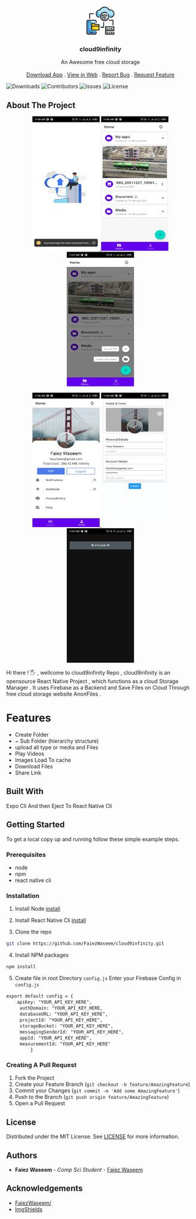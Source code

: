 <br/>
<p align="center">
  <a href="https://github.com/FaiezWaseem/FaiezWaseem/cloud9infinity">
    <img src="/assets/icon.png" alt="Logo" width="80" height="80">
  </a>

  <h3 align="center">cloud9infinity</h3>

  <p align="center">
    An Awesome free cloud storage
    <br/>
    <br/>
    <a href="https://anonfiles.com/V2GdG5G3x8">Download App</a>
.
    <a href="http://cloud9infinity.rf.gd/">View in Web</a>
    .
    <a href="https://github.com/FaiezWaseem/FaiezWaseem/cloud9infinity/issues">Report Bug</a>
    .
    <a href="https://github.com/FaiezWaseem/FaiezWaseem/cloud9infinity/issues">Request Feature</a>
  </p>
</p>

![Downloads](https://img.shields.io/github/downloads/FaiezWaseem/cloud9infinity/total) ![Contributors](https://img.shields.io/github/contributors/FaiezWaseem/cloud9infinity?color=dark-green) ![Issues](https://img.shields.io/github/issues/FaiezWaseem/cloud9infinity) ![License](https://img.shields.io/github/license/FaiezWaseem/FaiezWaseem/cloud9infinity) 

## About The Project
<p align="center">
  <a href="https://github.com/FaiezWaseem/FaiezWaseem/cloud9infinity">
    <img src="./assets/screenshots/splash.jpg" alt="Logo" width="180" height="360">
  </a>
  <a href="https://github.com/FaiezWaseem/FaiezWaseem/cloud9infinity">
    <img src="./assets/screenshots/home.jpg" alt="Logo" width="180" height="360">
  </a>
  <a href="https://github.com/FaiezWaseem/FaiezWaseem/cloud9infinity">
    <img src="./assets/screenshots/home2.jpg" alt="Logo" width="180" height="360">
  </a>
  </p>
<p align="center">
  <a href="https://github.com/FaiezWaseem/FaiezWaseem/cloud9infinity">
    <img src="./assets/screenshots/userProfile.jpg" alt="Logo" width="180" height="360">
  </a>
  <a href="https://github.com/FaiezWaseem/FaiezWaseem/cloud9infinity">
    <img src="./assets/screenshots/editProfile.jpg" alt="Logo" width="180" height="360">
  </a>
  <a href="https://github.com/FaiezWaseem/FaiezWaseem/cloud9infinity">
    <img src="./assets/screenshots/upload.jpg" alt="Logo" width="180" height="360">
  </a>
  </p>


Hi there ! 🖐 , wellcome to cloud9infinity Repo , cloud9infinity is an opensource React Native Project , which functions as a cloud Storage Manager . It uses Firebase as a Backend and Save Files on Cloud Through free cloud storage website AnonFiles .

# Features

* Create Folder
*  ~ Sub Folder (hierarchy structure)
* upload all type or media and Files
* Play Videos
* Images Load To cache
* Download Files
* Share Link


## Built With

Expo Cli And then Eject To React Native  Cli 

## Getting Started

To get a local copy up and running follow these simple example steps.

### Prerequisites


* node
* npm
* react native cli


### Installation

1. Install Node [install](https://nodejs.org/en/download/)
2. Install React Native Cli [install](https://www.npmjs.com/package/react-native-cli)

3. Clone the repo
```sh
git clone https://github.com/FaiezWaseem/cloud9infinity.git
```

4. Install NPM packages

```sh
npm install
```

5. Create file in root Directory `config.js`
Enter your Firebase Config in `config.js`

```JS
export default config = {
    apiKey: "YOUR_API_KEY_HERE",
     authDomain: "YOUR_API_KEY_HERE,
     databaseURL: "YOUR_API_KEY_HERE",
     projectId: "YOUR_API_KEY_HERE",
     storageBucket: "YOUR_API_KEY_HERE",
     messagingSenderId: "YOUR_API_KEY_HERE",
     appId: "YOUR_API_KEY_HERE",
     measurementId: "YOUR_API_KEY_HERE"
         }
```



### Creating A Pull Request

1. Fork the Project
2. Create your Feature Branch (`git checkout -b feature/AmazingFeature`)
3. Commit your Changes (`git commit -m 'Add some AmazingFeature'`)
4. Push to the Branch (`git push origin feature/AmazingFeature`)
5. Open a Pull Request

## License

Distributed under the MIT License. See [LICENSE](https://github.com/FaiezWaseem/FaiezWaseem/cloud9infinity/blob/main/LICENSE.md) for more information.

## Authors

* **Faiez Waseem** - *Comp Sci Student* - [Faiez Waseem](https://github.com/FaiezWaseem//) 

## Acknowledgements

* [FaiezWaseem/](https://github.com/FaiezWaseem//)
* [ImgShields](https://shields.io/)
